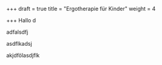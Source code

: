 +++
draft = true
title = "Ergotherapie für Kinder"
weight = 4

+++
Hallo d

adfalsdfj

asdflkadsj

<!--more-->

akjdfölasdjflk